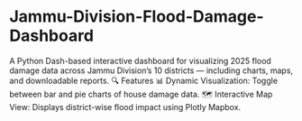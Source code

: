 # Jammu-Division-Flood-Damage-Dashboard
A Python Dash-based interactive dashboard for visualizing 2025 flood damage data across Jammu Division’s 10 districts — including charts, maps, and downloadable reports.  🔍 Features  📊 Dynamic Visualization: Toggle between bar and pie charts of house damage data.  🗺️ Interactive Map View: Displays district-wise flood impact using Plotly Mapbox. 
